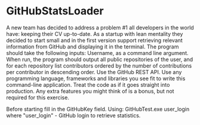 # GitHubStatsLoader
A new team has decided to address a problem #1 all developers in the world have: keeping their CV up-to-date. As a startup with lean mentality they decided to start small and in the first version support retrieving relevant information from GitHub and displaying it in the terminal.
The program should take the following inputs:
Username, as a command line argument.
When run, the program should output all public repositories of the user, and for each repository list contributors ordered by the number of contributions per contributor in descending order. Use the GitHub REST API.
Use any programming language, frameworks and libraries you see fit to write this command-line application. Treat the code as if it goes straight into production. Any extra features you might think of is a bonus, but not required for this exercise.

Before starting fill in the GitHubKey field.
Using:
GitHubTest.exe user_login
where "user_login" - GitHub login to retrieve statistics.